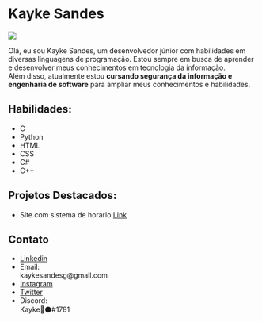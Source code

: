 # Kayke Sandes  
<img src="https://i.imgur.com/VT82dc3.png">
<br>
<p>  Olá, eu sou Kayke Sandes, um desenvolvedor júnior com habilidades em diversas linguagens de programação. Estou sempre em busca de aprender e desenvolver meus conhecimentos em tecnologia da informação. <br> Além disso, atualmente estou <strong>cursando segurança da informação e engenharia de software</strong> para ampliar meus conhecimentos e habilidades.</p>
<h2> Habilidades:</h2>
<ul>
  <li>C</li>
  <li>Python</li>
  <li>HTML</li>
  <li>CSS</li>
  <li>C#</li>
  <li>C++</li>
</ul>
<h2>Projetos Destacados: </h2>
<ul>
  <li>Site com sistema de horario:<a href="https://github.com/GiyuKayke/Ex1">Link</a></li>
</ul>
<h2>Contato</h2>
<ul>
 <li><a href="https://www.linkedin.com/in/kayke-gon%C3%A7alves-sandes-171b7223a/">Linkedin</a></li>
 <li>Email:<br>kaykesandesg@gmail.com</li>
 <li><a href="https://www.instagram.com/kayke.gy/">Instagram</a></li>
 <li><a href="https://twitter.com/KaykeSandes">Twitter</a></li>
 <li>Discord:<br>Kayke🔴⚫#1781</li>
</ul>
